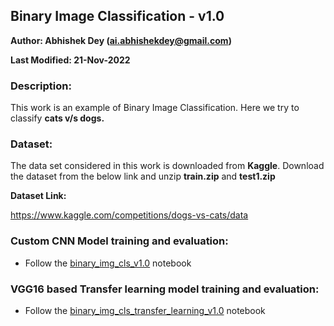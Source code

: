 ## Binary Image Classification - v1.0

**Author: Abhishek Dey (<ai.abhishekdey@gmail.com>)**

**Last Modified: 21-Nov-2022**

### Description:

This work is an example of Binary Image Classification. Here we try to classify **cats v/s dogs.**


### Dataset:

The data set considered in this work is downloaded from **Kaggle**. Download the dataset from the below link and unzip **train.zip** and **test1.zip** 

**Dataset Link:**

https://www.kaggle.com/competitions/dogs-vs-cats/data


### Custom CNN Model training and evaluation:


* Follow the [binary_img_cls_v1.0](binary_img_cls_v1.0.ipynb) notebook


### VGG16 based Transfer learning model training and evaluation:


* Follow the [binary_img_cls_transfer_learning_v1.0](binary_img_cls_transfer_learning_v1.0.ipynb) notebook

